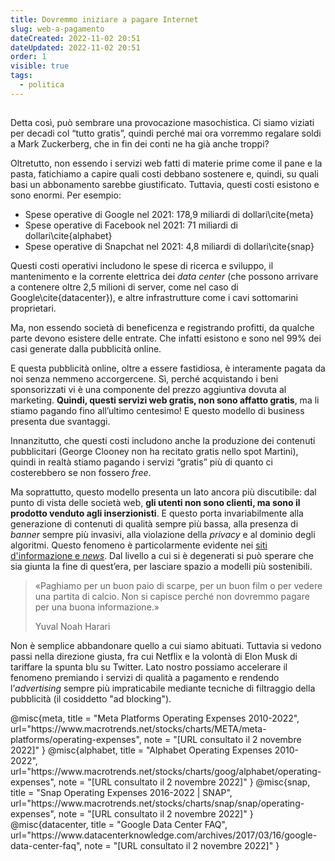 ```yaml
---
title: Dovremmo iniziare a pagare Internet
slug: web-a-pagamento
dateCreated: 2022-11-02 20:51
dateUpdated: 2022-11-02 20:51
order: 1
visible: true
tags:
  - politica
---
```


##

<span class="newthought">Detta così</span>, può sembrare una provocazione masochistica. Ci siamo viziati per decadi col “tutto gratis”, quindi perché mai ora vorremmo regalare soldi a Mark Zuckerberg, che in fin dei conti ne ha già anche troppi?

Oltretutto, non essendo i servizi web fatti di materie prime come il pane e la pasta, fatichiamo a capire quali costi debbano sostenere e, quindi, su quali basi un abbonamento sarebbe giustificato. Tuttavia, questi costi esistono e sono enormi. Per esempio:

- Spese operative di Google nel 2021: 178,9 miliardi di dollari\cite{meta}
- Spese operative di Facebook nel 2021: 71 miliardi di dollari\cite{alphabet}
- Spese operative di Snapchat nel 2021: 4,8 miliardi di dollari\cite{snap}

Questi costi operativi includono le spese di ricerca e sviluppo, il mantenimento e la corrente elettrica dei _data center_ (che possono arrivare a contenere oltre 2,5 milioni di server, come nel caso di Google\cite{datacenter}), e altre infrastrutture come i cavi sottomarini proprietari.

Ma, non essendo società di beneficenza e registrando profitti, da qualche parte devono esistere delle entrate. Che infatti esistono e sono nel 99% dei casi generate dalla pubblicità online.

E questa pubblicità online, oltre a essere fastidiosa, è interamente pagata da noi senza nemmeno accorgercene. Sì, perché acquistando i beni sponsorizzati vi è una componente del prezzo aggiuntiva dovuta al marketing. **Quindi, questi servizi web gratis, non sono affatto gratis**, ma li stiamo pagando fino all’ultimo centesimo! E questo modello di business presenta due svantaggi.

Innanzitutto, che questi costi includono anche la produzione dei contenuti pubblicitari (George Clooney non ha recitato gratis nello spot Martini), quindi in realtà stiamo pagando i servizi “gratis” più di quanto ci costerebbero se non fossero _free_.

Ma soprattutto, questo modello presenta un lato ancora più discutibile: dal punto di vista delle società web, **gli utenti non sono clienti, ma sono il prodotto venduto agli inserzionisti**. E questo porta invariabilmente alla generazione di contenuti di qualità sempre più bassa, alla presenza di _banner_ sempre più invasivi, alla violazione della _privacy_ e al dominio degli algoritmi. Questo fenomeno è particolarmente evidente nei [siti d'informazione e _news_](/notes/giornali/). Dal livello a cui si è degenerati si può sperare che sia giunta la fine di quest’era, per lasciare spazio a modelli più sostenibili.

<div class="epigraph">
    <blockquote>
        <p>«Paghiamo per un buon paio di scarpe, per un buon film o per vedere una partita di calcio. Non si capisce perché non dovremmo pagare per una buona informazione.»</p>
        <footer>Yuval Noah Harari</footer>
    </blockquote>
</div>

Non è semplice abbandonare quello a cui siamo abituati. Tuttavia si vedono passi nella direzione giusta, fra cui Netflix e la volontà di Elon Musk di tariffare la spunta blu su Twitter. Lato nostro possiamo accelerare il fenomeno premiando i servizi di qualità a pagamento e rendendo l’_advertising_ sempre più impraticabile mediante tecniche di filtraggio della pubblicità (il cosiddetto "ad blocking").

<bibliography>
@misc{meta,
   title = "Meta Platforms Operating Expenses 2010-2022",
   url="https://www.macrotrends.net/stocks/charts/META/meta-platforms/operating-expenses",
   note = "[URL consultato il 2 novembre 2022]"
}
@misc{alphabet,
   title = "Alphabet Operating Expenses 2010-2022",
   url="https://www.macrotrends.net/stocks/charts/goog/alphabet/operating-expenses",
   note = "[URL consultato il 2 novembre 2022]"
}
@misc{snap,
   title = "Snap Operating Expenses 2016-2022 | SNAP",
url="https://www.macrotrends.net/stocks/charts/snap/snap/operating-expenses",
   note = "[URL consultato il 2 novembre 2022]"
}
@misc{datacenter,
   title = "Google Data Center FAQ",
   url="https://www.datacenterknowledge.com/archives/2017/03/16/google-data-center-faq",
   note = "[URL consultato il 2 novembre 2022]"
}
<bibliography>
